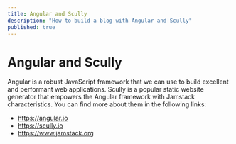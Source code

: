 ```yaml
---
title: Angular and Scully
description: "How to build a blog with Angular and Scully"
published: true
---
```


# Angular and Scully

Angular is a robust JavaScript framework that we can use to build excellent and performant web applications.
Scully is a popular static website generator that empowers the Angular framework with Jamstack characteristics.
You can find more about them in the following links:

- https://angular.io
- https://scully.io
- https://www.jamstack.org
